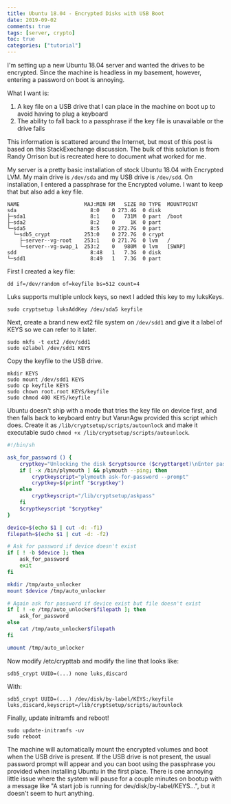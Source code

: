 ```yaml
---
title: Ubuntu 18.04 - Encrypted Disks with USB Boot
date: 2019-09-02
comments: true
tags: [server, crypto]
toc: true
categories: ["tutorial"]
---
```


I'm setting up a new Ubuntu 18.04 server and wanted the drives to be encrypted.  Since the machine is headless in my basement, however, entering a password on boot is annoying.

<!--more-->

What I want is:

1. A key file on a USB drive that I can place in the machine on boot up to avoid having to plug a keyboard
2. The ability to fall back to a passphrase if the key file is unavailable or the drive fails

This information is scattered around the Internet, but most of this post is based on this StackExechange discussion.  The bulk of this solution is from Randy Orrison but is recreated here to document what worked for me.

My server is a pretty basic installation of stock Ubuntu 18.04 with Encrypted LVM.  My main drive is `/dev/sda` and my USB drive is `/dev/sdd`.  On installation, I entered a passphrase for the Encrypted volume.  I want to keep that but also add a key file.

```
NAME                     MAJ:MIN RM   SIZE RO TYPE  MOUNTPOINT
sda                        8:0    0 273.4G  0 disk
├─sda1                     8:1    0   731M  0 part  /boot
├─sda2                     8:2    0     1K  0 part
└─sda5                     8:5    0 272.7G  0 part
  └─sdb5_crypt           253:0    0 272.7G  0 crypt
    ├─server--vg-root    253:1    0 271.7G  0 lvm   /
    └─server--vg-swap_1  253:2    0   980M  0 lvm   [SWAP]
sdd                        8:48   1   7.3G  0 disk
└─sdd1                     8:49   1   7.3G  0 part
```

First I created a key file:

```
dd if=/dev/random of=keyfile bs=512 count=4
```

Luks supports multiple unlock keys, so next I added this key to my luksKeys.

```
sudo cryptsetup luksAddKey /dev/sda5 keyfile
```

Next, create a brand new ext2 file system on `/dev/sdd1` and give it a label of KEYS so we can refer to it later.

```
sudo mkfs -t ext2 /dev/sdd1
sudo e2label /dev/sdd1 KEYS
```

Copy the keyfile to the USB drive.

```
mkdir KEYS
sudo mount /dev/sdd1 KEYS
sudo cp keyfile KEYS
sudo chown root.root KEYS/keyfile
sudo chmod 400 KEYS/keyfile
```

Ubuntu doesn't ship with a mode that tries the key file on device first, and then falls back to keyboard entry but VarunAgw provided this script which does.  Create it as `/lib/cryptsetup/scripts/autounlock` and make it executable sudo `chmod +x /lib/cryptsetup/scripts/autounlock`.

```sh
#!/bin/sh

ask_for_password () {
    cryptkey="Unlocking the disk $cryptsource ($crypttarget)\nEnter passphrase: "
    if [ -x /bin/plymouth ] && plymouth --ping; then
        cryptkeyscript="plymouth ask-for-password --prompt"
        cryptkey=$(printf "$cryptkey")
    else
        cryptkeyscript="/lib/cryptsetup/askpass"
    fi
    $cryptkeyscript "$cryptkey"
}

device=$(echo $1 | cut -d: -f1)
filepath=$(echo $1 | cut -d: -f2)

# Ask for password if device doesn't exist
if [ ! -b $device ]; then
    ask_for_password
    exit
fi

mkdir /tmp/auto_unlocker
mount $device /tmp/auto_unlocker

# Again ask for password if device exist but file doesn't exist
if [ ! -e /tmp/auto_unlocker$filepath ]; then
    ask_for_password
else
    cat /tmp/auto_unlocker$filepath
fi

umount /tmp/auto_unlocker
```

Now modify /etc/crypttab and modify the line that looks like:

```
sdb5_crypt UUID=(...) none luks,discard
```

With:

```
sdb5_crypt UUID=(...) /dev/disk/by-label/KEYS:/keyfile luks,discard,keyscript=/lib/cryptsetup/scripts/autounlock
```

Finally, update initramfs and reboot!

```
sudo update-initramfs -uv
sudo reboot
```

The machine will automatically mount the encrypted volumes and boot when the USB drive is present.  If the USB drive is not present, the usual password prompt will appear and you can boot using the passphrase you provided when installing Ubuntu in the first place.
There is one annoying little issue where the system will pause for a couple minutes on bootup with a message like "A start job is running for dev/disk/by-label/KEYS...", but it doesn't seem to hurt anything.
